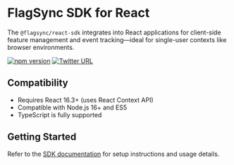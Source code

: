 # FlagSync SDK for React

The `@flagsync/react-sdk` integrates into React applications for client-side feature management and event tracking—ideal for single-user contexts like browser environments.

[![npm version](https://badge.fury.io/js/%40flagsync%2Freact-sdk.svg)](https://badge.fury.io/js/%40flagsync%2Freact-sdk)
[![Twitter URL](https://img.shields.io/twitter/url/https/twitter.com/flagsync.svg?style=social&label=Follow%20%40flagsync)](https://twitter.com/flagsync)

## Compatibility
- Requires React 16.3+ (uses React Context API)
- Compatible with Node.js 16+ and ES5
- TypeScript is fully supported

## Getting Started
Refer to the [SDK documentation](https://docs.flagsync.com/sdks-client-side/react) for setup instructions and usage details.
